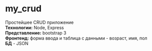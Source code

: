 # my_crud
Простейшее CRUD приложение<br>
<b>Технологии:</b> Node, Express<br>
<b>Представление:</b> bootstrap 3<br>
<b>Фронтенд:</b> форма ввода и таблица с данными - возраст, имя, пол<br>
<b>БД</b> - JSON
